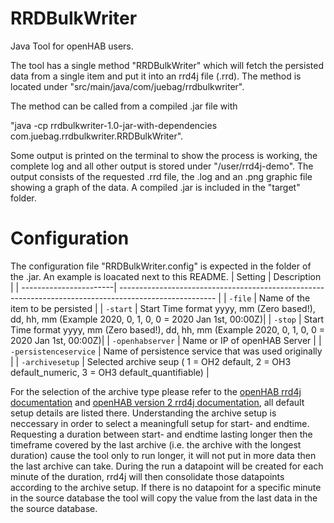# RRDBulkWriter


Java Tool for openHAB users.

The tool has a single method "RRDBulkWriter" which will fetch the persisted data from a single item and put it into an rrd4j file (.rrd).
The method is located under "src/main/java/com/juebag/rrdbulkwriter".

The method can be called from a compiled .jar file with

"java -cp rrdbulkwriter-1.0-jar-with-dependencies com.juebag.rrdbulkwriter.RRDBulkWriter".

Some output is printed on the terminal to show the process is working, the complete log and all other output is stored under "/user/rrd4j-demo".
The output consists of the requested <itemname>.rrd file, the <itemname>.log and an <itemname>.png graphic file showing a graph of the data.
A compiled .jar is included in the "target" folder.
  
# Configuration
The configuration file "RRDBulkWriter.config" is expected in the folder of the .jar. An example is loacated next to this README.
| Setting                | Description                                                                                            |
| -----------------------| ------------------------------------------------------------------------------------------------------ |
| `-file`                | Name of the item to be persisted                                                                       |
| `-start`               | Start Time format yyyy, mm (Zero based!), dd, hh, mm  (Example 2020, 0, 1, 0, 0 = 2020 Jan 1st, 00:00Z)|
| `-stop`                | Start Time format yyyy, mm (Zero based!), dd, hh, mm  (Example 2020, 0, 1, 0, 0 = 2020 Jan 1st, 00:00Z)|
| `-openhabserver`       | Name or IP of openHAB Server                                                                           |
| `-persistenceservice`  | Name of persistence service that was used originally                                                   |
| `-archivesetup`        | Selected archive seup ( 1 = OH2 default, 2 = OH3 default_numeric, 3 = OH3 default_quantifiable)        |


For the selection of the archive type please refer to the [openHAB rrd4j documentation](https://openhab.org/addons/persistence/rrd4j/#default-datasource) and [openHAB version 2 rrd4j documentation](https://v2.openhab.org/v2.5/addons/persistence/rrd4j/#example), all default setup details are listed there.
Understanding the archive setup is neccessary in order to select a meaningfull setup for start- and endtime. 
Requesting a duration between start- and endtime lasting longer then the timeframe covered by the last archive (i.e. the archive with the longest duration) cause the tool only to run longer, it will not put in more data then the last archive can take.
During the run a datapoint will be created for each minute of the duration, rrd4j will then consolidate those datapoints according to the archive setup. 
If there is no datapoint for a specific minute in the source database the tool will copy the value from the last data in the the source database.


